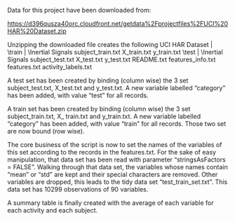 Data for this project have been downloaded from:
 
https://d396qusza40orc.cloudfront.net/getdata%2Fprojectfiles%2FUCI%20HAR%20Dataset.zip

Unzipping the downloaded file creates the following
UCI HAR Dataset
	|
	\train
		|
		\Inertial Signals
		subject_train.txt
		X_train.txt
		y_train.txt
	\test
		|
		\Inertial Signals
		subject_test.txt
		X_test.txt
		y_test.txt
	README.txt
	features_info.txt
	features.txt
	activity_labels.txt

A test set has been created by binding (column wise) the 3 set subject_test.txt,  X_test.txt and y_test.txt. A new variable labelled “category” has been added, with value “test” for all records.

A train set has been created by binding (column wise) the 3 set subject_train.txt,  X_ train.txt and y_train.txt. A new variable labelled “category” has been added, with value “train” for all records.
Those two set are now bound (row wise). 

The core business of the script is now to set the names of the variables of this set according to the records in the features.txt. For the sake of easy manipulation, that data set has been read with parameter “stringsAsFactors = FALSE”. Walking through that data set, the variables whose names contain “mean” or “std” are kept and their special characters are removed. Other variables are dropped, this leads to the tidy data set “test_train_set.txt”. This data set has 10299 observations of 90 variables.

A summary table is finally created with the average of each variable for each activity and each subject.

